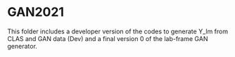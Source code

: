 # GAN2021

This folder includes a developer version of the codes to generate Y_lm from CLAS and GAN data (Dev) and a final version 0 of the lab-frame GAN generator.
